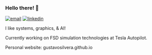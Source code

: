 ### Hello there! 👋

[![email](https://img.shields.io/badge/-grs5382@gmail.com-c14438?style=for-the-badge&logo=Gmail&logoColor=white&link=mailto:grs5382@gmail.com)](mailto:grs5382@gmail.com) 
[![linkedin](https://img.shields.io/badge/-@gustavosilvera-blue?style=for-the-badge&logo=LinkedIn)](https://www.linkedin.com/in/gustavosilvera/) 
<!--[![num_visits](https://badges.pufler.dev/visits/gustavosilvera/gustavosilvera?style=for-the-badge)](https://badges.pufler.dev)
[![num_commits](https://badges.pufler.dev/commits/monthly/gustavosilvera/?style=for-the-badge)](https://badges.pufler.dev)-->

I like systems, graphics, & AI!

Currently working on FSD simulation technologies at Tesla Autopilot.

Personal website: gustavosilvera.github.io

<!--
**GustavoSilvera/GustavoSilvera** is a ✨ _special_ ✨ repository because its `README.md` (this file) appears on your GitHub profile.

Here are some ideas to get you started:

- 🔭 I’m currently working on ...
- 🌱 I’m currently learning ...
- 👯 I’m looking to collaborate on ...
- 🤔 I’m looking for help with ...
- 💬 Ask me about ...
- 📫 How to reach me: ...
- 😄 Pronouns: ...
- ⚡ Fun fact: ...
-->
